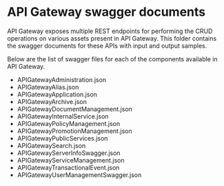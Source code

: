 # API Gateway swagger documents
API Gateway exposes multiple REST endpoints for performing the CRUD operations on various assets present in API Gateway. This folder contains the
swagger documents for these APIs with input and output samples.

Below are the list of swagger files for each of the components available in API Gateway. 
  - APIGatewayAdministration.json
  - APIGatewayAlias.json
  - APIGatewayApplication.json
  - APIGatewayArchive.json
  - APIGatewayDocumentManagement.json
  - APIGatewayInternalService.json
  - APIGatewayPolicyManagement.json
  - APIGatewayPromotionManagement.json
  - APIGatewayPublicServices.json
  - APIGatewaySearch.json
  - APIGatewayServerInfoSwagger.json
  - APIGatewayServiceManagement.json
  - APIGatewayTransactionalEvent.json
  - APIGatewayUserManagementSwagger.json
